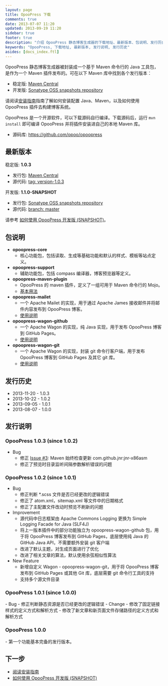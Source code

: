 ```yaml
---
layout: page
title: OpooPress 下载
comments: true
date: 2013-07-07 11:20
updated: 2013-09-19 11:20
sidebar: true
footer: true
description: "介绍 OpooPress 静态博客生成器的下载地址、最新版本、包说明、发行历史以及各个版本的发行说明（包括变更列表）。"
keywords: "OpooPress, 下载地址, 最新版本, 发行说明, 发行历史"
asides: [docs_index.ftl]
---
```


OpooPress 静态博客生成器被封装成一个基于 Maven 命令行的 Java 工具包，是作为一个 Maven 插件发布的。可在以下 Maven 库中找到各个发行版本：
- 稳定版: [Maven Central][mc]
- 开发版: [Sonatype OSS snapshots repository][oss]

请阅读[安装指南](../docs/installation/)指南了解如何安装配置 Java、Maven，以及如何使用 OpooPress 插件去构建博客系统。

OpooPress 是一个开源软件，可以下载源码自行编译。下载源码后，运行 `mvn install` 即可编译 OpooPress 并将插件安装进自己的本地 Maven 库。
- 源码库: <https://github.com/opoo/opoopress>


## 最新版本

稳定版: **1.0.3**
- 发行包: [Maven Central][mc]
- 源代码: [tag: version-1.0.3](https://github.com/opoo/opoopress/tree/version-1.0.3)

开发版: **1.1.0-SNAPSHOT**
- 发行包: [Sonatype OSS snapshots repository][oss]
- 源代码: [branch: master](https://github.com/opoo/opoopress)

<div class="note info">
  <p>请参考 <a href="../faqs/how-to-use-opoopress-snapshots/">如何使用 OpooPress 开发版 (SNAPSHOT)</a>。</p>
</div>

## 包说明
- **opoopress-core**
	- 核心功能包，包括读取、生成等基础功能和默认的样式、模板等站点定义。
- **opoopress-support**
	- 辅助功能包，包括 compass 编译器，博客预览器等定义。
- **opoopress-maven-plugin**
	- OpooPress 的 maven 插件，定义了一组可用于 Maven 命令行的 Mojo。
	- [基本用法](../docs/usage/)
- **opoopress-mailet**
	- 一个 Apache Mailet 的实现，用于通过 Apache James 接收邮件并将邮件内容发布到 OpooPress 博客。
	- [使用说明](../docs/mailet/)
- **opoopress-wagon-github**
	- 一个 Apache Wagon 的实现，纯 Java 实现，用于发布 OpooPress 博客到 GitHub Pages。
	- [使用说明](../docs/github-pages/#opoopress-wagon-github)
- **opoopress-wagon-git**
	- 一个 Apache Wagon 的实现，封装 git 命令行客户端，用于发布 OpooPress 博客到 GitHub Pages 及其它 git 库。
	- [使用说明](../docs/github-pages/#opoopress-wagon-git)


## 发行历史
* 2013-11-20 - 1.0.3
* 2013-10-22 - 1.0.2
* 2013-09-05 - 1.0.1 
* 2013-08-07 - 1.0.0


## 发行说明

<h3 id="release-notes-v1.0.3">OpooPress 1.0.3 (since 1.0.2)</h3>

- Bug
	- 修正 [Issue #3](https://github.com/opoo/opoopress/issues/3): Maven 始终检查更新 com.github.jnr:jnr-x86asm
	- 修正了预览时目录监听间隔参数解析错误的问题

<h3 id="release-notes-v1.0.2">OpooPress 1.0.2 (since 1.0.1)</h3>

- Bug
	- 修正判断 *.scss 文件是否已经更改的逻辑错误
	- 修正了 atom.xml，sitemap.xml 等文件中的日期格式
	- 修正了主配置文件改动时预览不刷新的问题
- Improvement
	- 源代码中日志框架由 Apache Commons Logging 更换为 Simple Logging Facade for Java (SLF4J)
	- 将上一版本插件中的部分功能独立为 opoopress-wagon-github 包，用于将 OpooPress 博客发布到 GitHub Pages，底层使用纯 Java 的 GitHub Java API，不需要额外安装 git 客户端
	- 改进了默认主题，对生成页面进行了优化
	- 改进了相关文章的算法，默认使用余弦相似性算法
- New Feature
	- 新增自定义 Wagon - opoopress-wagon-git，用于将 OpooPress 博客发布到 GitHub Pages 或其他 Git 库，底层需要 git 命令行工具的支持
	- 支持多个源文件目录

<h3 id="release-notes-v1.0.1">OpooPress 1.0.1 (since 1.0.0)</h3>
- Bug
	- 修正判断静态资源是否已经更改的逻辑错误
- Change
	- 修改了固定链接样式的定义方式和解析方式
	- 修改了新文章和新页面文件存储路径的定义方式和解析方式

<h3 id="release-notes-v1.0.0">OpooPress 1.0.0</h3>
- 第一个功能基本完备的发行版本。


## 下一步
- [阅读安装指南](../docs/installation/)
- [如何使用 OpooPress 开发版 (SNAPSHOT)](../faqs/how-to-use-opoopress-snapshots/)


[mc]: http://search.maven.org/#search%7Cga%7C1%7Corg.opoo.press "OpooPress from Maven Central"
[oss]: https://oss.sonatype.org/index.html#nexus-search;quick~org.opoo.press "OpooPress snapshots from Sonatype OSS snapshots repository"
[oss110]: https://oss.sonatype.org/content/repositories/snapshots/org/opoo/press/maven/plugins/opoopress-maven-plugin/1.1.0-SNAPSHOT/ "OpooPress 1.1.0-SNAPSHOT from Sonatype OSS snapshots repository"